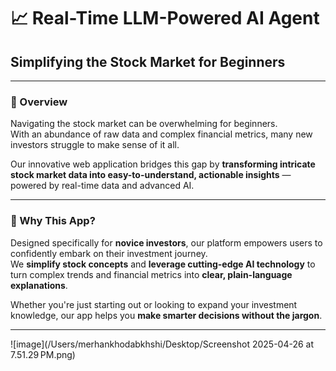 # 📈 Real-Time LLM-Powered AI Agent
## Simplifying the Stock Market for Beginners

---

### 🌟 Overview

Navigating the stock market can be overwhelming for beginners.  
With an abundance of raw data and complex financial metrics, many new investors struggle to make sense of it all.

Our innovative web application bridges this gap by **transforming intricate stock market data into easy-to-understand, actionable insights** — powered by real-time data and advanced AI.

---

### 🎯 Why This App?

Designed specifically for **novice investors**, our platform empowers users to confidently embark on their investment journey.  
We **simplify stock concepts** and **leverage cutting-edge AI technology** to turn complex trends and financial metrics into **clear, plain-language explanations**.

Whether you're just starting out or looking to expand your investment knowledge, our app helps you **make smarter decisions without the jargon**.

---

![image](/Users/merhankhodabkhshi/Desktop/Screenshot 2025-04-26 at 7.51.29 PM.png)
